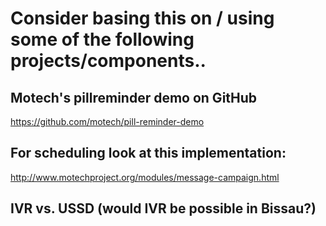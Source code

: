 # Consider basing this on / using some of the following projects/components..

## Motech's pillreminder demo on GitHub
<https://github.com/motech/pill-reminder-demo>

## For scheduling look at this implementation:
<http://www.motechproject.org/modules/message-campaign.html>

## IVR vs. USSD (would IVR be possible in Bissau?)



